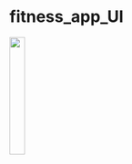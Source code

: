 # fitness_app_UI

<img src="https://user-images.githubusercontent.com/55477266/151716368-3062816c-33bc-41ca-b7c0-b86e67713151.png" width="23%"></img>
